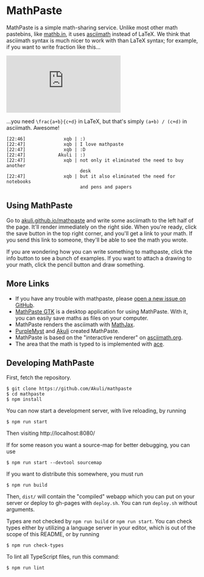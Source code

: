 # MathPaste

MathPaste is a simple math-sharing service. Unlike most other math pastebins,
like [mathb.in], it uses [asciimath] instead of LaTeX. We think that asciimath
syntax is much nicer to work with than LaTeX syntax; for example, if you want
to write fraction like this...

![(a+b)/(c+d)](http://latex.codecogs.com/gif.latex?%5Cfrac%7Ba&plus;b%7D%7Bc&plus;d%7D)

...you need `\frac{a+b}{c+d}` in LaTeX, but that's simply `(a+b) / (c+d)` in
asciimath. Awesome!

```
[22:46]              xqb | :)
[22:47]              xqb | I love mathpaste
[22:47]              xqb | :D
[22:47]            Akuli | :)
[22:47]              xqb | not only it eliminated the need to buy another
                           desk
[22:47]              xqb | but it also eliminated the need for notebooks
                           and pens and papers
```


## Using MathPaste

Go to [akuli.github.io/mathpaste](https://akuli.github.io/mathpaste/) and write
some asciimath to the left half of the page. It'll render immediately on the
right side. When you're ready, click the save button in the top right corner,
and you'll get a link to your math. If you send this link to someone, they'll
be able to see the math you wrote.

If you are wondering how you can write something to mathpaste, click the info
button to see a bunch of examples. If you want to attach a drawing to your
math, click the pencil button and draw something.


## More Links

- If you have any trouble with mathpaste, please [open a new issue on GitHub].
- [MathPaste GTK] is a desktop application for using MathPaste. With it, you
  can easily save maths as files on your computer.
- MathPaste renders the asciimath with [MathJax].
- [PurpleMyst] and [Akuli] created MathPaste.
- MathPaste is based on the "interactive renderer" on [asciimath.org][asciimath].
- The area that the math is typed to is implemented with [ace].


## Developing MathPaste

First, fetch the repository.

    $ git clone https://github.com/Akuli/mathpaste
    $ cd mathpaste
    $ npm install

You can now start a development server, with live reloading, by running

    $ npm run start

Then visiting http://localhost:8080/

If for some reason you want a source-map for better debugging, you can use

    $ npm run start --devtool sourcemap

If you want to distribute this somewhere, you must run

    $ npm run build

Then, `dist/` will contain the "compiled" webapp which you can put on your
server or deploy to gh-pages with `deploy.sh`. You can run `deploy.sh`
without arguments.

Types are not checked by `npm run build` or `npm run start`. You can check
types either by utilizing a language server in your editor, which is out of
the scope of this README, or by running

    $ npm run check-types

To lint all TypeScript files, run this command:

    $ npm run lint

[mathb.in]: http://mathb.in/
[asciimath]: http://asciimath.org/

[open a new issue on GitHub]: https://github.com/Akuli/mathpaste/issues/new
[MathPaste GTK]: https://github.com/Akuli/mathpaste-gtk
[MathJax]: https://mathjax.org/
[PurpleMyst]: https://github.com/PurpleMyst/
[Akuli]: https://github.com/Akuli/
[ace]: https://ace.c9.io/
